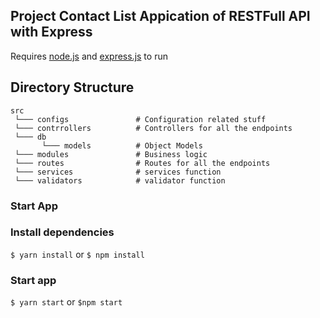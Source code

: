 ## Project Contact List Appication of RESTFull API with Express

Requires [node.js](https://nodejs.org/en/) and [express.js](https://expressjs.com/) to run

## Directory Structure

```
src
 └─── configs               # Configuration related stuff
 └─── contrrollers          # Controllers for all the endpoints
 └─── db
       └─── models          # Object Models
 └─── modules               # Business logic
 └─── routes                # Routes for all the endpoints
 └─── services              # services function
 └─── validators            # validator function
```

### Start App

### Install dependencies

`$ yarn install` or `$ npm install`

### Start app

`$ yarn start` or `$npm start`
